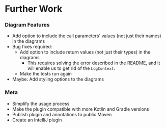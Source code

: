 # Further Work

### Diagram Features
- Add option to include the call parameters' values (not just their names) in the diagrams
- Bug fixes required:
  - Add option to include return values (not just their types) in the diagrams
    - This requires solving the error described in the README, and it will enable us to get rid of the `LogContext`.
  - Make the tests run again
- Maybe: Add styling options to the diagrams

### Meta
- Simplify the usage process
- Make the plugin compatible with more Kotlin and Gradle versions
- Publish plugin and annotations to public Maven
- Create an IntelliJ plugin
